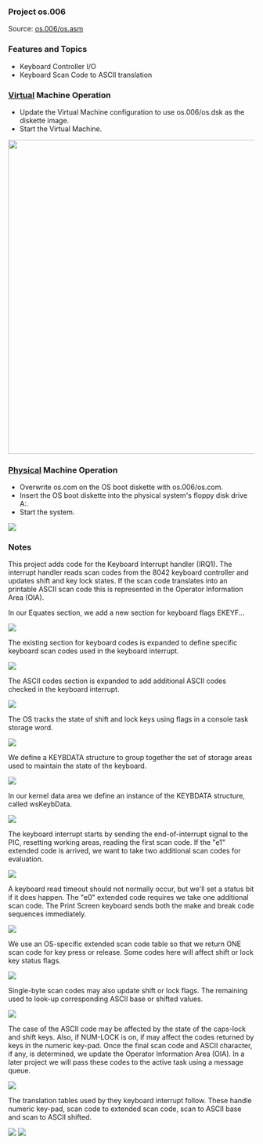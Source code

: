 ### Project os.006
Source: [os.006/os.asm](../os.006/os.asm)

### Features and Topics
- Keyboard Controller I/O
- Keyboard Scan Code to ASCII translation

### [Virtual](VIRTUAL.md) Machine Operation
- Update the Virtual Machine configuration to use os.006/os.dsk as the diskette image.
- Start the Virtual Machine.

<img src="../images/os006_VirtualBox_001.PNG" width="640"/>

### [Physical](PHYSICAL.md) Machine Operation
- Overwrite os.com on the OS boot diskette with os.006/os.com.
- Insert the OS boot diskette into the physical system's floppy disk drive A:.
- Start the system.

<img src="../images/os006_Boot_001.jpg"/>

### Notes

This project adds code for the Keyboard Interrupt handler (IRQ1). The interrupt handler reads scan codes from the 8042 keyboard controller and updates shift and key lock states. If the scan code translates into an printable ASCII scan code this is represented in the Operator Information Area (OIA).

In our Equates section, we add a new section for keyboard flags EKEYF...

<img src="../images/os006_listing_152.PNG"/>

The existing section for keyboard codes is expanded to define specific keyboard scan codes used in the keyboard interrupt.

<img src="../images/os006_listing_191.PNG"/>

The ASCII codes section is expanded to add additional ASCII codes checked in the keyboard interrupt.

<img src="../images/os006_listing_327.PNG"/>

The OS tracks the state of shift and lock keys using flags in a console task storage word.

<img src="../images/os006_listing_394.PNG"/>

We define a KEYBDATA structure to group together the set of storage areas used to maintain the state of the keyboard.

<img src="../images/os006_listing_423.PNG"/>

In our kernel data area we define an instance of the KEYBDATA structure, called wsKeybData.

<img src="../images/os006_listing_553.PNG"/>

The keyboard interrupt starts by sending the end-of-interrupt signal to the PIC, resetting working areas, reading the first scan code. If the "e1" extended code is arrived, we want to take two additional scan codes for evaluation.

<img src="../images/os006_listing_2109.PNG"/>

A keyboard read timeout should not normally occur, but we'll set a status bit if it does happen. The "e0" extended code requires we take one additional scan code. The Print Screen keyboard sends both the make and break code sequences immediately.

<img src="../images/os006_listing_2168.PNG"/>

We use an OS-specific extended scan code table so that we return ONE scan code for key press or release. Some codes here will affect shift or lock key status flags.

<img src="../images/os006_listing_2217.PNG"/>

Single-byte scan codes may also update shift or lock flags. The remaining used to look-up corresponding ASCII base or shifted values.

<img src="../images/os006_listing_2275.PNG"/>

The case of the ASCII code may be affected by the state of the caps-lock and shift keys. Also, if NUM-LOCK is on, if may affect the codes returned by keys in the numeric key-pad. Once the final scan code and ASCII character, if any, is determined, we update the Operator Information Area (OIA). In a later project we will pass these codes to the active task using a message queue.

<img src="../images/os006_listing_2327.PNG"/>

The translation tables used by they keyboard interrupt follow. These handle numeric key-pad, scan code to extended scan code, scan to ASCII base and scan to ASCII shifted.

<img src="../images/os006_listing_2376.PNG"/>
<img src="../images/os006_listing_2438.PNG"/>
